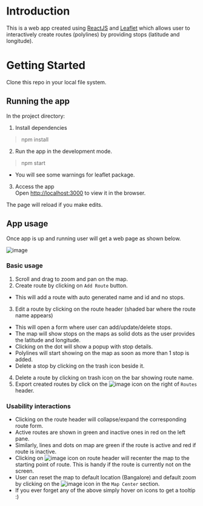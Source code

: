 # Introduction

This is a web app created using [ReactJS](https://reactjs.org) and [Leaflet](https://leafletjs.com/) which allows user to interactively create routes (polylines) by providing stops (latitude and longitude).

# Getting Started

Clone this repo in your local file system.

## Running the app
In the project directory:

1. Install dependencies
> npm install

2. Run the app in the development mode.
> npm start

- You will see some warnings for leaflet package.

3. Access the app\
Open [http://localhost:3000](http://localhost:3000) to view it in the browser.

The page will reload if you make edits.

## App usage
Once app is up and running user will get a web page as shown below.

![image](https://user-images.githubusercontent.com/6827941/192094096-627b21c9-37cc-4f34-a736-4ab22c1f048e.png)

### Basic usage
1. Scroll and drag to zoom and pan on the map.
2. Create route by clicking on `Add Route` button.
  - This will add a route with auto generated name and id and no stops.
3. Edit a route by clicking on the route header (shaded bar where the route name appears)
  - This will open a form where user can add/update/delete stops.
  - The map will show stops on the maps as solid dots as the user provides the latitude and longitude.
  - Clicking on the dot will show a popup with stop details.
  - Polylines will start showing on the map as soon as more than 1 stop is added.
  - Delete a stop by clicking on the trash icon beside it.
4. Delete a route by clicking on trash icon on the bar showing route name.
5. Export created routes by click on the ![image](https://user-images.githubusercontent.com/6827941/192095150-aa6fb76e-8a6f-43e1-9f0d-a60712cd46b5.png)
icon on the right of `Routes` header.

### Usability interactions
- Clicking on the route header will collapse/expand the corresponding route form.
- Active routes are shown in green and inactive ones in red on the left pane.
- Similarly, lines and dots on map are green if the route is active and red if route is inactive.
- Clicking on ![image](https://user-images.githubusercontent.com/6827941/192095271-b6a7c9fb-1656-4522-9d80-db10ca17ce67.png)
 icon on route header will recenter the map to the starting point of route. This is handy if the route is currently not on the screen.
- User can reset the map to default location (Bangalore) and default zoom by clicking on the ![image](https://user-images.githubusercontent.com/6827941/192095304-58a7e064-fe20-477a-984d-a2a4a1ee84bc.png)
icon in the `Map Center` section.
- If you ever forget any of the above simply hover on icons to get a tooltip :)
